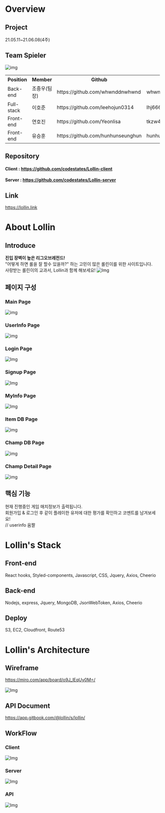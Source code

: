 # Overview
## Project 
21.05.11~21.06.08(4주)

## Team Spieler
![img](https://github.com/codestates/Lollin-client/blob/master/Images/spieler.png?raw=true)
<table>
<tr>
<th>Position</th>
<th>Member</th>
<th>Github</th>
<th>E-mail</th>
</tr>
<tr>
<td>Back-end</td>
<td>조중우(팀장)</td>
<td>https://github.com/whwnddnwhwnd</td>
<td>whwnddnwhwnd@gmail.com</td>
</tr>
<tr>
<td>Full-stack</td>
<td>이호준</td>
<td>https://github.com/leehojun0314</td>
<td>lhj66601234@gmail.com</td>
</tr>
<tr>
<td>Front-end</td>
<td>연호진</td>
<td>https://github.com/Yeonlisa</td>
<td>tkzw4869@gmail.com</td>
</tr>
<tr>
<td>Front-end</td>
<td>유승훈</td>
<td>https://github.com/hunhunseunghun</td>
<td>hunhunseunghun@gmail.com</td>
</tr>
</table>

## Repository
#### Client :  https://github.com/codestates/Lollin-client <br />
#### Server :  https://github.com/codestates/Lollin-server

## Link
https://lollin.link

# About Lollin
## Introduce
<b>진입 장벽이 높은 리그오브레전드!</b><br />
"어떻게 하면 롤을 잘 할수 있을까?" 하는 고민이 많은 롤린이를 위한 사이트입니다.<br />
사랑받는 롤린이의 교과서, Lollin과 함께 해보세요!
![Img](https://github.com/codestates/Lollin-client/blob/master/Images/Lollin%20logo.png?raw=true)

## 페이지 구성
### Main Page
![img](https://github.com/codestates/Lollin-client/blob/master/Images/mainpage.gif?raw=true)
### UserInfo Page
![img](https://github.com/codestates/Lollin-client/blob/master/Images/userinfopage.gif?raw=true)
### Login Page
![Img](https://github.com/codestates/Lollin-client/blob/master/Images/Login%20page.png?raw=true)
### Signup Page
![Img](https://github.com/codestates/Lollin-client/blob/master/Images/Signup%20page.png?raw=true)
### MyInfo Page
![Img](https://github.com/codestates/Lollin-client/blob/master/Images/MyInfo%20page.png?raw=true)
### Item DB Page
![img](https://github.com/codestates/Lollin-client/blob/master/Images/itemDb.png?raw=true)
### Champ DB Page
![img](https://github.com/codestates/Lollin-client/blob/master/Images/champDb.png?raw=true)
### Champ Detail Page
![img](https://github.com/codestates/Lollin-client/blob/master/Images/champDetail.png?raw=true)

## 핵심 기능
현재 진행중인 게임 매치정보가 출력됩니다. <br />
회원가입 & 로그인 후 같이 플레이한 유저에 대한 평가를 확인하고 코멘트를 남겨보세요! <br />
// userinfo 움짤

# Lollin's Stack
## Front-end
React hooks, Styled-components, Javascript, CSS, Jquery, Axios, Cheerio
## Back-end
Nodejs, express, Jquery, MongoDB, JsonWebToken, Axios, Cheerio
## Deploy
S3, EC2, Cloudfront, Route53

# Lollin's Architecture
## Wireframe
https://miro.com/app/board/o9J_lEqUy0M=/ <br /><br />
![Img](https://github.com/codestates/Lollin-client/blob/master/Images/pages.jpg?raw=true)
## API Document
https://app.gitbook.com/@lollin/s/lollin/ <br />
## WorkFlow
### Client
![Img](https://github.com/codestates/Lollin-client/blob/master/Images/Client%20flowchart.png?raw=true)
### Server
![Img](https://github.com/codestates/Lollin-client/blob/master/Images/Server%20flowchart.png?raw=true)
### API
![Img](https://github.com/codestates/Lollin-client/blob/master/Images/API%20flowchart.png?raw=true)
